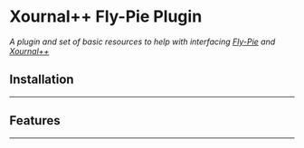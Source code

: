 # Xournal++ Fly-Pie Plugin

*A plugin and set of basic resources to help with interfacing [Fly-Pie](https://github.com/Schneegans/Fly-Pie) and [Xournal++](https://github.com/xournalpp/xournalpp)*


## Installation
***


## Features
***
